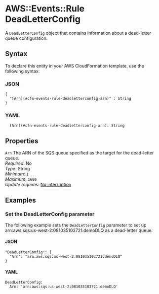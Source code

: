 # AWS::Events::Rule DeadLetterConfig<a name="aws-properties-events-rule-deadletterconfig"></a>

A `DeadLetterConfig` object that contains information about a dead\-letter queue configuration\.

## Syntax<a name="aws-properties-events-rule-deadletterconfig-syntax"></a>

To declare this entity in your AWS CloudFormation template, use the following syntax:

### JSON<a name="aws-properties-events-rule-deadletterconfig-syntax.json"></a>

```
{
  "[Arn](#cfn-events-rule-deadletterconfig-arn)" : String
}
```

### YAML<a name="aws-properties-events-rule-deadletterconfig-syntax.yaml"></a>

```
  [Arn](#cfn-events-rule-deadletterconfig-arn): String
```

## Properties<a name="aws-properties-events-rule-deadletterconfig-properties"></a>

`Arn`  <a name="cfn-events-rule-deadletterconfig-arn"></a>
The ARN of the SQS queue specified as the target for the dead\-letter queue\.  
*Required*: No  
*Type*: String  
*Minimum*: `1`  
*Maximum*: `1600`  
*Update requires*: [No interruption](https://docs.aws.amazon.com/AWSCloudFormation/latest/UserGuide/using-cfn-updating-stacks-update-behaviors.html#update-no-interrupt)

## Examples<a name="aws-properties-events-rule-deadletterconfig--examples"></a>



### Set the DeadLetterConfig parameter<a name="aws-properties-events-rule-deadletterconfig--examples--Set_the_DeadLetterConfig_parameter"></a>

The following example sets the `DeadLetterConfig` parameter to set up arn:aws:sqs:us\-west\-2:081035103721:demoDLQ as a dead\-letter queue\.

#### JSON<a name="aws-properties-events-rule-deadletterconfig--examples--Set_the_DeadLetterConfig_parameter--json"></a>

```
"DeadLetterConfig": {
  "Arn": "arn:aws:sqs:us-west-2:081035103721:demoDLQ"
}
```

#### YAML<a name="aws-properties-events-rule-deadletterconfig--examples--Set_the_DeadLetterConfig_parameter--yaml"></a>

```
DeadLetterConfig:
  Arn: 'arn:aws:sqs:us-west-2:081035103721:demoDLQ'
```